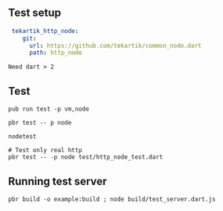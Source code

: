 ## Test setup

```yaml
 tekartik_http_node:
    git:
      url: https://github.com/tekartik/common_node.dart
      path: http_node
```
    Need dart > 2
        
## Test

    pub run test -p vm,node
    
    pbr test -- p node
    
    nodetest
    
    # Test only real http
    pbr test -- -p node test/http_node_test.dart


## Running test server


    pbr build -o example:build ; node build/test_server.dart.js
